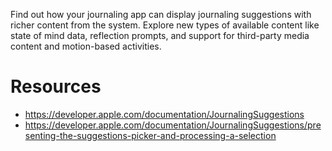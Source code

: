 Find out how your journaling app can display journaling suggestions with richer content from the system. Explore new types of available content like state of mind data, reflection prompts, and support for third-party media content and motion-based activities.

# Resources
* https://developer.apple.com/documentation/JournalingSuggestions
* https://developer.apple.com/documentation/JournalingSuggestions/presenting-the-suggestions-picker-and-processing-a-selection
